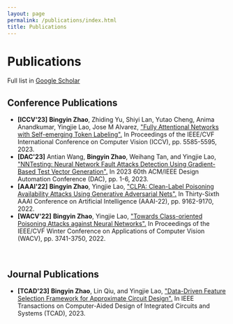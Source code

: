 ```yaml
---
layout: page
permalink: /publications/index.html
title: Publications
---
```


# Publications

Full list in [Google Scholar](https://scholar.google.com/citations?user=wAOPAEoAAAAJ&hl=en)


## Conference Publications
- **[ICCV'23]** **Bingyin Zhao**, Zhiding Yu, Shiyi Lan, Yutao Cheng, Anima Anandkumar, Yingjie Lao, Jose M Alvarez, ["Fully Attentional Networks with Self-emerging Token Labeling".](https://openaccess.thecvf.com/content/ICCV2023/papers/Zhao_Fully_Attentional_Networks_with_Self-emerging_Token_Labeling_ICCV_2023_paper.pdf) In Proceedings of the IEEE/CVF International Conference on Computer Vision (ICCV), pp. 5585-5595, 2023.
- **[DAC'23]** Antian Wang, **Bingyin Zhao**, Weihang Tan, and Yingjie Lao, ["NNTesting: Neural Network Fault Attacks Detection Using Gradient-Based Test Vector Generation".](https://ieeexplore.ieee.org/abstract/document/10247885)  In 2023 60th ACM/IEEE Design Automation Conference (DAC), pp. 1-6, 2023.
- **[AAAI'22]** **Bingyin Zhao**, Yingjie Lao, ["CLPA: Clean-Label Poisoning Availability Attacks Using Generative Adversarial Nets".](https://ojs.aaai.org/index.php/AAAI/article/view/20902)  In Thirty-Sixth AAAI Conference on Artificial Intelligence (AAAI-22), pp. 9162-9170, 2022.
- **[WACV'22]** **Bingyin Zhao**, Yingjie Lao, ["Towards Class-oriented Poisoning Attacks against Neural Networks".](https://openaccess.thecvf.com/content/WACV2022/papers/Zhao_Towards_Class-Oriented_Poisoning_Attacks_Against_Neural_Networks_WACV_2022_paper.pdf)  In Proceedings of the IEEE/CVF Winter Conference on Applications of Computer Vision (WACV), pp. 3741-3750, 2022.

<br>



## Journal Publications
- **[TCAD'23]** **Bingyin Zhao**, Lin Qiu, and Yingjie Lao, ["Data-Driven Feature Selection Framework for Approximate Circuit Design".](https://ieeexplore.ieee.org/stamp/stamp.jsp?arnumber=10077732)  In IEEE Transactions on Computer-Aided Design of Integrated Circuits and Systems (TCAD), 2023.


<!---
<br>



## Patent

- Keshab K. Parhi, Xinmiao Zhang, **Tan, Weihang**., Antian Wang and Yingjie Lao., Regents of the University of Minnesota, Ohio State Innovation Foundation and Clemson University Research Foundation, 2023. [LOW-LATENCY POLYNOMIAL MODULO MULTIPLICATION OVER RING.](https://www.freepatentsonline.com/y2023/0236801.html) U.S. Patent Application 17/582,560.

<br>



## Recent Accepted Papers

- **[ICCAD'23]** **Tan, Weihang**, Yingjie Lao, and Keshab K. Parhi. ["KyberMat: Efficient Accelerator for Matrix-Vector Polynomial Multiplication in CRYSTALS-Kyber Scheme via NTT and Polyphase Decomposition."](https://iccad.com/accepted-papers) Accepted by 2023 IEEE/ACM International Conference on Computer-Aided Design (ICCAD), 2023.


## Preprint Papers

- **Tan, Weihang**, Sin-Wei Chiu, Antian Wang, Yingjie Lao, and Keshab K. Parhi. ["PaReNTT: Low-Latency Parallel Residue Number System and NTT-Based Long Polynomial Modular Multiplication for Homomorphic Encryption."](https://arxiv.org/abs/2303.02237) arXiv preprint arXiv:2303.02237 (2023).
-->





